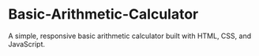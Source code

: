 # Basic-Arithmetic-Calculator
A simple, responsive basic arithmetic calculator built with HTML, CSS, and JavaScript.
